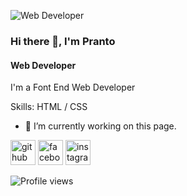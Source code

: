  ![Web Developer](https://scontent.fdac5-2.fna.fbcdn.net/v/t1.6435-9/45643533_334713583972770_8363199493167906816_n.jpg?_nc_cat=102&ccb=1-5&_nc_sid=174925&_nc_ohc=32wIQmgvAeEAX8yfevU&_nc_ht=scontent.fdac5-2.fna&oh=fd8515f40e7a174f6b3d7446f7859cd5&oe=6169C2C3)
 
### Hi there 👋, I'm Pranto
#### Web Developer


I'm a Font End Web Developer

Skills: HTML / CSS

- 🔭 I’m currently working on this page. 


[<img src='https://cdn.jsdelivr.net/npm/simple-icons@3.0.1/icons/github.svg' alt='github' height='40'>](https://github.com/Pranto40)  [<img src='https://cdn.jsdelivr.net/npm/simple-icons@3.0.1/icons/facebook.svg' alt='facebook' height='40'>](https://www.facebook.com/polasahmed.pranto.3)  [<img src='https://cdn.jsdelivr.net/npm/simple-icons@3.0.1/icons/instagram.svg' alt='instagram' height='40'>](https://www.instagram.com/polasahmedpranto/)  

![Profile views](https://gpvc.arturio.dev/Pranto40)  
